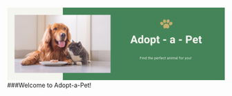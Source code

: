 ![Banner](https://github.com/Natejo91/Adopt-a-Pet/blob/main/assets/Capstone-Banner.png)
###Welcome to Adopt-a-Pet!
